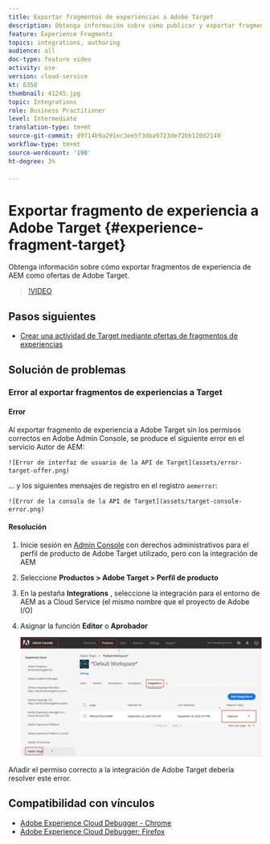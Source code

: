 ```yaml
---
title: Exportar fragmentos de experiencias a Adobe Target
description: Obtenga información sobre cómo publicar y exportar fragmentos de experiencia de AEM como ofertas de Adobe Target.
feature: Experience Fragments
topics: integrations, authoring
audience: all
doc-type: feature video
activity: use
version: cloud-service
kt: 6350
thumbnail: 41245.jpg
topic: Integrations
role: Business Practitioner
level: Intermediate
translation-type: tm+mt
source-git-commit: d9714b9a291ec3ee5f3dba9723de72bb120d2149
workflow-type: tm+mt
source-wordcount: '198'
ht-degree: 3%

---
```



# Exportar fragmento de experiencia a Adobe Target {#experience-fragment-target}

Obtenga información sobre cómo exportar fragmentos de experiencia de AEM como ofertas de Adobe Target.

>[!VIDEO](https://video.tv.adobe.com/v/41245?quality=12&learn=on)

## Pasos siguientes

+ [Crear una actividad de Target mediante ofertas de fragmentos de experiencias](./create-target-activity.md)

## Solución de problemas

### Error al exportar fragmentos de experiencias a Target

#### Error

Al exportar fragmento de experiencia a Adobe Target sin los permisos correctos en Adobe Admin Console, se produce el siguiente error en el servicio Autor de AEM:

    ![Error de interfaz de usuario de la API de Target](assets/error-target-offer.png)

... y los siguientes mensajes de registro en el registro `aemerror`:

    ![Error de la consola de la API de Target](assets/target-console-error.png)

#### Resolución

1. Inicie sesión en [Admin Console](https://adminconsole.adobe.com/) con derechos administrativos para el perfil de producto de Adobe Target utilizado, pero con la integración de AEM
2. Seleccione __Productos > Adobe Target > Perfil de producto__
3. En la pestaña __Integrations__ , seleccione la integración para el entorno de AEM as a Cloud Service (el mismo nombre que el proyecto de Adobe I/O)
4. Asignar la función __Editor__ o __Aprobador__

   ![Error de API de Target](assets/target-permissions.png)

Añadir el permiso correcto a la integración de Adobe Target debería resolver este error.

## Compatibilidad con vínculos

+ [Adobe Experience Cloud Debugger - Chrome](https://chrome.google.com/webstore/detail/adobe-experience-cloud-de/ocdmogmohccmeicdhlhhgepeaijenapj)
+ [Adobe Experience Cloud Debugger: Firefox](https://addons.mozilla.org/en-US/firefox/addon/adobe-experience-platform-dbg/)